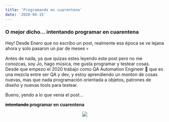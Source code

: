 ```yaml
---
title: 'Programando en cuarentena'
date: '2020-04-15'
---
```


<div style="text-align: left">

### O mejor dicho... intentando programar en cuarentena

Hey! Desde Enero que no escribo un post, realmente esa época se ve lejana ahora y solo pasaron un par de meses 💀

Antes de nada, ya que quizas estes leyendo este post pero no me conozcas,
soy Jo, hago música, me gusta programar y testear cosas. 
Desde que empezo el 2020 trabajo como QA Automation Engineer 💃 que es una mezcla entre ser QA y dev, y estoy aprendiendo un monton de cosas nuevas, mas que nada programación orientada a objetos, patrones de diseño y nuevas tools para testear. 

Bueno, yendo a lo que venia el post...

**~~intentando~~ programar en cuarentena**

<p align="center">
<img src="https://giphy.com/gifs/jOpLbiGmHR9S0/html5">
</p>